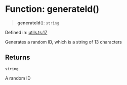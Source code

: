 # Function: generateId()

> **generateId**(): `string`

Defined in: [utils.ts:17](https://github.com/geodaopenjs/openassistant/blob/2cb8f20a901f3385efeb40778248119c5e49db78/packages/common/src/utils.ts#L17)

Generates a random ID, which is a string of 13 characters

## Returns

`string`

A random ID
